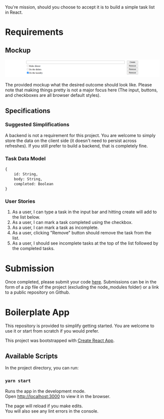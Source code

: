 You're mission, should you choose to accept it is to build a simple task list in React.

# Requirements

## Mockup

![Task List Mockup](/TaskList.png)

The provided mockup what the desired outcome should look like.  Please note that making things pretty is not a major focus here (The input, buttons, and checkboxes are all browser default styles).

## Specifications

### Suggested Simplifications

A backend is not a requirement for this project.  You are welcome to simply store the data on the client side (it doesn't need to persist across refreshes).  If you still prefer to build a backend, that is completely fine.

### Task Data Model

```
{
    id: String,
    body: String,
    completed: Boolean
}
```

### User Stories

1. As a user, I can type a task in the input bar and hitting create will add to the list below.
2. As a user, I can mark a task completed using the checkbox.
3. As a user, I can mark a task as incomplete.
4. As a user, clicking "Remove" button should remove the task from the list.
5. As a user, I should see incomplete tasks at the top of the list followed by the completed tasks.

# Submission

Once completed, please submit your code [here](https://hello.dubsado.com/public/form/view/5ef6409eaea76a75c59ea006.com).  Submissions can be in the form of a zip file of the project (excluding the node_modules folder) or a link to a public repository on Github.

# Boilerplate App

This repository is provided to simplify getting started. You are welcome to use it or start from scratch if you would prefer.

This project was bootstrapped with [Create React App](https://github.com/facebook/create-react-app).

## Available Scripts

In the project directory, you can run:

### `yarn start`

Runs the app in the development mode.<br />
Open [http://localhost:3000](http://localhost:3000) to view it in the browser.

The page will reload if you make edits.<br />
You will also see any lint errors in the console.
